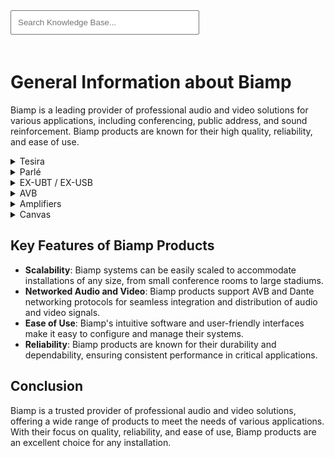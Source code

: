 <link rel="stylesheet" href="../styles.css">
<script src="../search.js"></script>
<script src="https://unpkg.com/webamp"></script>
<script src="webamp.js"></script>
<input type="text" id="searchBar" placeholder="Search Knowledge Base..." oninput="searchResources()" style="width: 60%; padding: 10px; margin-bottom: 20px">

# General Information about Biamp

Biamp is a leading provider of professional audio and video solutions for various applications, including conferencing, public address, and sound reinforcement. Biamp products are known for their high quality, reliability, and ease of use.

<details data-tags="tesira networked media systems dsp avb software">
  <summary>Tesira</summary>
  <div markdown="1">
  
  Tesira is Biamp's flagship platform for networked media systems. It offers a highly flexible and scalable solution for audio and video processing, routing, and distribution.

  - **TesiraFORTE**: A family of digital signal processors (DSPs) designed for conferencing and sound reinforcement applications.
  - **TesiraCONNECT**: A five-port AVB switch that simplifies the deployment of Tesira systems.
  - **Tesira Server**: A powerful server that provides centralized processing and control for Tesira systems.
  - **Tesira Software**: Intuitive software for configuring and managing Tesira systems.

  </div>
</details>

<details data-tags="parlé beamtracking microphones conferencing audio capture">
  <summary>Parlé</summary>
  <div markdown="1">
  
  Parlé is Biamp's line of beamtracking microphones designed for superior audio capture in conferencing environments.

  - **Parlé TCM-X**: A ceiling-mounted beamtracking microphone that provides 360-degree coverage.
  - **Parlé TTM-X**: A tabletop beamtracking microphone that offers flexible placement options.

  </div>
</details>

<details data-tags="ubt usb ex-ubt ex-usb bluetooth connectivity tesira">
  <summary>EX-UBT / EX-USB</summary>
  <div markdown="1">
  
  UBT (USB and Bluetooth) products provide versatile connectivity options for Tesira systems.

  - **Tesira EX-UBT**: An expander device that adds USB and Bluetooth audio capabilities to Tesira systems.
    - **Using the Tesira EX-UBT or EX-USB**: [Using the Tesira EX-UBT or EX-USB](https://support.biamp.com/Tesira/Control/Using_the_Tesira_EX-UBT_or_EX-USB)
      - This guide provides instructions on how to use the Tesira EX-UBT or EX-USB for audio and control applications.

  </div>
</details>

<details data-tags="avb audio video bridging ethernet tesira">
  <summary>AVB</summary>
  <div markdown="1">
  
  AVB (Audio Video Bridging) is an open standard for transporting audio and video over Ethernet. Biamp's AVB-enabled products ensure seamless integration and high-quality signal distribution.

  - **TesiraCONNECT**: A five-port AVB switch that simplifies the deployment of Tesira systems.

  </div>
</details>

<details data-tags="amplifiers audio amplification distribution tesira">
  <summary>Amplifiers</summary>
  <div markdown="1">
  
  Biamp offers a range of amplifiers designed for various applications, providing high-quality audio amplification and distribution.

  - **Tesira AMP-450BP**: A four-channel amplifier with PoE+ support, ideal for use with Tesira systems.
  - **Tesira AMP-8175R**: An eight-channel amplifier with robust performance and network connectivity.

  </div>
</details>

<details data-tags="canvas control software customizable interface tesira">
  <summary>Canvas</summary>
  <div markdown="1">
  
  Canvas is Biamp's control software that provides a customizable interface for managing Tesira systems.

  - **Tesira Canvas**: Software for creating custom control interfaces for Tesira systems.

  </div>
</details>

## Key Features of Biamp Products

- **Scalability**: Biamp systems can be easily scaled to accommodate installations of any size, from small conference rooms to large stadiums.
- **Networked Audio and Video**: Biamp products support AVB and Dante networking protocols for seamless integration and distribution of audio and video signals.
- **Ease of Use**: Biamp's intuitive software and user-friendly interfaces make it easy to configure and manage their systems.
- **Reliability**: Biamp products are known for their durability and dependability, ensuring consistent performance in critical applications.

## Conclusion

Biamp is a trusted provider of professional audio and video solutions, offering a wide range of products to meet the needs of various applications. With their focus on quality, reliability, and ease of use, Biamp products are an excellent choice for any installation.